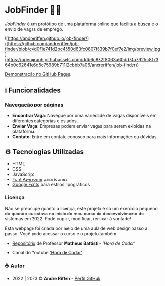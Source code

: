 # JobFinder 🔎👔

*JobFinder* é um protótipo de uma plataforma online que facilita a busca e o envio de vagas de emprego.

![https://andreriffen.github.io/job-finder/]([https://github.com/andreriffen/job-finder/blob/c4d0f1e741d2bc4650d63fc0807f639b7f0ef7e2/img/preview.jpg](https://opengraph.githubassets.com/ddb6c832f8063a60dd74a7925c8f7364b0c62641e6d5c75989b71112cbbb7a06/andreriffen/job-finder))

[Demonstração no GitHub Pages](https://andreriffen.github.io/job-finder/).

## ℹ️ Funcionalidades

### Navegação por páginas

- **Encontrar Vaga**: Navegue por uma variedade de vagas disponíveis em diferentes categorias e estados.
- **Enviar Vaga**: Empresas podem enviar vagas para serem exibidas na plataforma.
- **Contato**: Entre em contato conosco para mais informações ou dúvidas.

## ⚙️ Tecnologias Utilizadas

- HTML
- CSS
- JavaScript
- [Font Awesome](https://fontawesome.com/) para ícones
- [Google Fonts](https://fonts.google.com/) para estilos tipográficos

### Licença

Não se preocupe quanto a licença, este projeto é só um exercício pequeno de quando eu estava no início do meu curso de desenvolvimento de sistemas em 2022. Pode copiar, modificar, remixar à vontade!

Esta webpage foi criada por meio de uma aula de web design passo a passo. Você pode acessar o curso e o projeto também.

- [Repositório](https://github.com/matheusbattisti/html_css_landing_page) de Professor **Matheus Battisti** - *'Hora de Codar'*

- Canal do Youtube ['Hora de Codar'](https://www.youtube.com/watch?v=6wd7PK3G7Zo)

### ☕ Autor

- 2022 | 2023 ©️ **Andre Riffen** - [Perfil GitHub](https://github.com/andreriffen)
